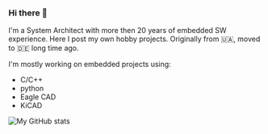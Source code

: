 ### Hi there 👋

I'm a System Architect with more then 20 years of embedded SW experience. Here I post my own hobby projects. Originally from 🇺🇦, moved to 🇩🇪 long time ago.

I'm mostly working on embedded projects using:

- C/C++
- python
- Eagle CAD
- KiCAD

![My GitHub stats](https://github-readme-stats.vercel.app/api?username=red-scorp&show_icons=true)

<!--
**red-scorp/red-scorp** is a ✨ _special_ ✨ repository because its `README.md` (this file) appears on your GitHub profile.

Here are some ideas to get you started:

- 🔭 I’m currently working on ...
- 🌱 I’m currently learning ...
- 👯 I’m looking to collaborate on ...
- 🤔 I’m looking for help with ...
- 💬 Ask me about ...
- 📫 How to reach me: ...
- 😄 Pronouns: ...
- ⚡ Fun fact: ...
-->
